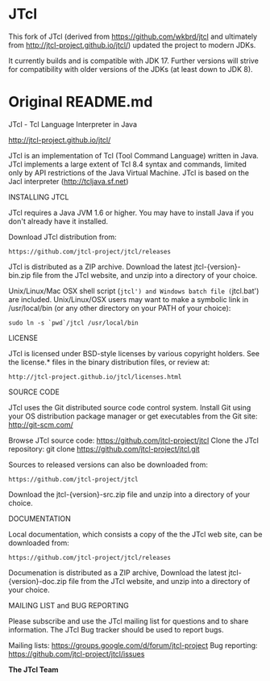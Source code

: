 # JTcl

This fork of JTcl (derived from https://github.com/wkbrd/jtcl and ultimately from
http://jtcl-project.github.io/jtcl/) updated the project to modern JDKs.

It currently builds and is compatible with JDK 17. Further versions will strive for compatibility
with older versions of the JDKs (at least down to JDK 8).

# Original README.md

JTcl - Tcl Language Interpreter in Java

http://jtcl-project.github.io/jtcl/

JTcl is an implementation of Tcl (Tool Command Language) written in Java.
JTcl implements a large extent of Tcl 8.4 syntax and commands, limited 
only by API restrictions of the Java Virtual Machine.  JTcl is based on 
the Jacl interpreter (http://tcljava.sf.net)


INSTALLING JTCL

JTcl requires a Java JVM 1.6 or higher.  You may have to install Java 
if you don't already have it installed.  

Download JTcl distribution from: 

    https://github.com/jtcl-project/jtcl/releases

JTcl is distributed as a ZIP archive.  Download the latest 
jtcl-{version}-bin.zip file from the JTcl website, and unzip into a directory 
of your choice.  

Unix/Linux/Mac OSX shell script (`jtcl') and Windows batch file (`jtcl.bat') 
are included.   Unix/Linux/OSX users may want to make a symbolic link
in /usr/local/bin (or any other directory on your PATH of your choice):

    sudo ln -s `pwd`/jtcl /usr/local/bin


LICENSE

JTcl is licensed under BSD-style licenses by various copyright holders.  See 
the license.* files in the binary distribution files, or review at:

    http://jtcl-project.github.io/jtcl/licenses.html

SOURCE CODE

JTcl uses the Git distributed source code control system.  Install
Git using your OS distribution package manager or get executables 
from the Git site: http://git-scm.com/ 

Browse JTcl source code:   https://github.com/jtcl-project/jtcl
Clone the JTcl repository: git clone https://github.com/jtcl-project/jtcl.git 

Sources to released versions can also be downloaded from:

    https://github.com/jtcl-project/jtcl 

Download the jtcl-{version}-src.zip file and unzip into a directory 
of your choice.


DOCUMENTATION

Local documentation, which consists a copy of the the JTcl web site, can be 
downloaded from:

    https://github.com/jtcl-project/jtcl/releases

Documenation is distributed as a ZIP archive, Download the latest 
jtcl-{version}-doc.zip file from the JTcl website, and unzip into a directory 
of your choice. 


MAILING LIST and BUG REPORTING

Please subscribe and use the JTcl mailing list for questions and to
share information.  The JTcl Bug tracker should be used to
report bugs.

Mailing lists: https://groups.google.com/d/forum/jtcl-project
Bug reporting: https://github.com/jtcl-project/jtcl/issues


**The JTcl Team**
